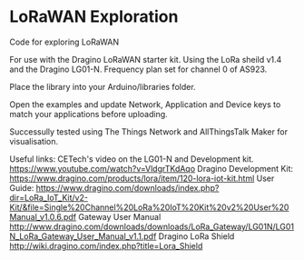# LoRaWAN Exploration
 Code for exploring LoRaWAN

For use with the Dragino LoRaWAN starter kit.  Using the LoRa sheild v1.4 and the Dragino LG01-N.
Frequency plan set for channel 0 of AS923.

Place the library into your Arduino/libraries folder.

Open the examples and update Network, Application and Device keys to match your applications before uploading.

Successully tested using The Things Network and AllThingsTalk Maker for visualisation.

Useful links:
CETech's video on the LG01-N and Development kit.
https://www.youtube.com/watch?v=VldgrTKdAqo
Dragino Development Kit:
https://www.dragino.com/products/lora/item/120-lora-iot-kit.html
User Guide:
https://www.dragino.com/downloads/index.php?dir=LoRa_IoT_Kit/v2-Kit/&file=Single%20Channel%20LoRa%20IoT%20Kit%20v2%20User%20Manual_v1.0.6.pdf
Gateway User Manual
http://www.dragino.com/downloads/downloads/LoRa_Gateway/LG01N/LG01N_LoRa_Gateway_User_Manual_v1.1.pdf
Dragino LoRa Shield
http://wiki.dragino.com/index.php?title=Lora_Shield
